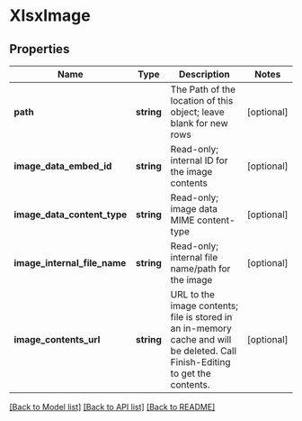 # XlsxImage

## Properties
Name | Type | Description | Notes
------------ | ------------- | ------------- | -------------
**path** | **string** | The Path of the location of this object; leave blank for new rows | [optional] 
**image_data_embed_id** | **string** | Read-only; internal ID for the image contents | [optional] 
**image_data_content_type** | **string** | Read-only; image data MIME content-type | [optional] 
**image_internal_file_name** | **string** | Read-only; internal file name/path for the image | [optional] 
**image_contents_url** | **string** | URL to the image contents; file is stored in an in-memory cache and will be deleted.  Call Finish-Editing to get the contents. | [optional] 

[[Back to Model list]](../README.md#documentation-for-models) [[Back to API list]](../README.md#documentation-for-api-endpoints) [[Back to README]](../README.md)


